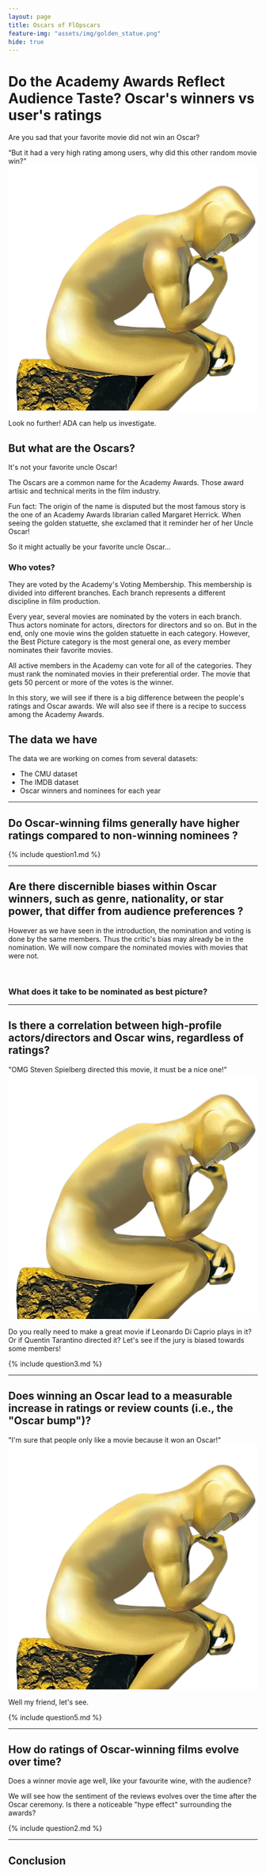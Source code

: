 ```yaml
---
layout: page
title: Oscars of FlOpscars
feature-img: "assets/img/golden_statue.png"
hide: true
---
```


# Do the Academy Awards Reflect Audience Taste? Oscar's winners vs user's ratings

Are you sad that your favorite movie did not win an Oscar?

<div class="quote-container">
    <div class="quote-bubble">
        “But it had a very high rating among users, why did this other random movie win?”
        <div class="quote-tail"></div>
    </div>
    <img src="assets/img/person.png" alt="Person saying the quote" class="quote-image">
</div>

Look no further! ADA can help us investigate.

## But what are the Oscars?

It's not your favorite uncle Oscar!

The Oscars are a common name for the Academy Awards. Those award artisic and technical merits in the film industry.

Fun fact: The origin of the name is disputed but the most famous story is the one of an Academy Awards librarian called Margaret Herrick. When seeing the golden statuette, she exclamed that it reminder her of her Uncle Oscar!

So it might actually be your favorite uncle Oscar...

### Who votes?

They are voted by the Academy's Voting Membership. This membership is divided into different branches. Each branch represents a different discipline in film production.

Every year, several movies are nominated by the voters in each branch. Thus actors nominate for actors, directors for directors and so on. But in the end, only one movie wins the golden statuette in each category. However, the Best Picture category is the most general one, as every member nominates their favorite movies.

All active members in the Academy can vote for all of the categories. They must rank the nominated movies in their preferential order. The movie that gets 50 percent or more of the votes is the winner.

In this story, we will see if there is a big difference between the people's ratings and Oscar awards. We will also see if there is a recipe to success among the Academy Awards.

## The data we have

The data we are working on comes from several datasets:

- The CMU dataset
- The IMDB dataset
- Oscar winners and nominees for each year

---

## Do Oscar-winning films generally have higher ratings compared to non-winning nominees ?

<div>
  {% include question1.md %}
</div>

---

## Are there discernible biases within Oscar winners, such as genre, nationality, or star power, that differ from audience preferences ?

However as we have seen in the introduction, the nomination and voting is done by the same members. Thus the critic's bias may already be in the nomination. We will now compare the nominated movies with movies that were not.

<br>

### What does it take to be nominated as best picture?

---

## Is there a correlation between high-profile actors/directors and Oscar wins, regardless of ratings?

<div class="quote-container">
    <div class="quote-bubble">
        "OMG Steven Spielberg directed this movie, it must be a nice one!"
        <div class="quote-tail"></div>
    </div>
    <img src="assets/img/person.png" alt="Person saying the quote" class="quote-image">
</div>

Do you really need to make a great movie if Leonardo Di Caprio plays in it? Or if Quentin Tarantino directed it? Let's see if the jury is biased towards some members!

<div>
  {% include question3.md %}
</div>

---

## Does winning an Oscar lead to a measurable increase in ratings or review counts (i.e., the "Oscar bump")?

<div class="quote-container">
    <div class="quote-bubble">
        "I'm sure that people only like a movie because it won an Oscar!"
        <div class="quote-tail"></div>
    </div>
    <img src="assets/img/person.png" alt="Person saying the quote" class="quote-image">
</div>

Well my friend, let's see.

<div>
  {% include question5.md %}
</div>

<hr>

<h2> How do ratings of Oscar-winning films evolve over time? </h2>

Does a winner movie age well, like your favourite wine, with the audience?

We will see how the sentiment of the reviews evolves over the time after the Oscar ceremony. Is there a noticeable "hype effect" surrounding the awards?

<div>
  {% include question2.md %}
</div>

<hr>

<h2> Conclusion </h2>
